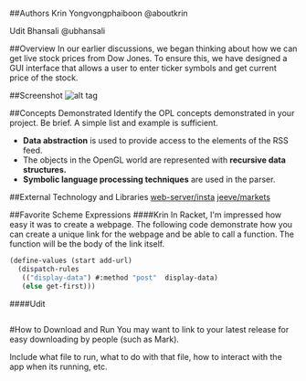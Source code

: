 

##Authors
Krin Yongvongphaiboon @aboutkrin

Udit Bhansali @ubhansali 

##Overview
In our earlier discussions, we began thinking about how we can get live stock prices from Dow Jones. To ensure this, we have designed a GUI interface that allows a user to enter ticker symbols and get current price of the stock.

##Screenshot
![alt tag](https://github.com/oplS16projects/Krin-Udit/blob/master/fred.jpg)

##Concepts Demonstrated
Identify the OPL concepts demonstrated in your project. Be brief. A simple list and example is sufficient. 
* **Data abstraction** is used to provide access to the elements of the RSS feed.
* The objects in the OpenGL world are represented with **recursive data structures.**
* **Symbolic language processing techniques** are used in the parser.

##External Technology and Libraries
[web-server/insta](https://docs.racket-lang.org/web-server/run.html)
[jeeve/markets](https://planet.racket-lang.org/package-source/jeeve/markets.plt/1/2/planet-docs/manual/index.html)

##Favorite Scheme Expressions
####Krin
In Racket, I'm impressed how easy it was to create a webpage. The following code demonstrate how you can create a unique link for the webpage and be able to call a function. The function will be the body of the link itself.
```scheme
(define-values (start add-url)
  (dispatch-rules
   (("display-data") #:method "post"  display-data)
   (else get-first)))
```
####Udit

```scheme

```

#How to Download and Run
You may want to link to your latest release for easy downloading by people (such as Mark).

Include what file to run, what to do with that file, how to interact with the app when its running, etc. 

